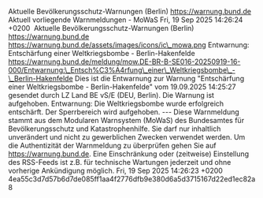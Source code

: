 Aktuelle Bevölkerungsschutz-Warnungen (Berlin) https://warnung.bund.de Aktuell vorliegende Warnmeldungen - MoWaS Fri, 19 Sep 2025 14:26:24 +0200 ![]() Aktuelle Bevölkerungsschutz-Warnungen (Berlin) https://warnung.bund.de https://warnung.bund.de/assets/images/icons/ic\_mowa.png Entwarnung: Entschärfung einer Weltkriegsbombe - Berlin-Hakenfelde https://warnung.bund.de/meldung/mow.DE-BR-B-SE016-20250919-16-000/Entwarnung:\_Entsch%C3%A4rfung\_einer\_Weltkriegsbombe\_-\_Berlin-Hakenfelde Dies ist die Entwarnung zur Warnung "Entschärfung einer Weltkriegsbombe - Berlin-Hakenfelde" vom 19.09.2025 14:25:27 gesendet durch LZ Land BE vS/E (DEU, Berlin). Die Warnung ist aufgehoben. Entwarnung: Die Weltkriegsbombe wurde erfolgreich entschärft. Der Sperrbereich wird aufgehoben. ---
Diese Warnmeldung stammt aus dem Modularen Warnsystem (MoWaS) des Bundesamtes für Bevölkerungsschutz und Katastrophenhilfe.
Sie darf nur inhaltlich unverändert und nicht zu gewerblichen Zwecken verwendet werden.
Um die Authentizität der Warnmeldung zu überprüfen gehen Sie auf https://warnung.bund.de.
Eine Einschränkung oder (zeitweise) Einstellung des RSS-Feeds ist z.B. für technische Wartungen jederzeit und ohne vorherige Ankündigung möglich. Fri, 19 Sep 2025 14:26:23 +0200 4ea55c3d7d57b6d7de085ff1aa4f2776dfb9e380d6a5d3715167d22ed1ec82a8
